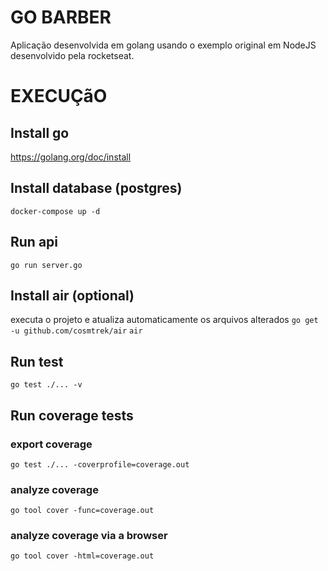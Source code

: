 # GO BARBER

Aplicação desenvolvida em golang usando o exemplo original em NodeJS desenvolvido pela rocketseat.

# EXECUÇãO

## Install go 
https://golang.org/doc/install

## Install database (postgres)
``docker-compose up -d``

## Run api
``go run server.go``

## Install air (optional)
executa o projeto e atualiza automaticamente os arquivos alterados
``go get -u github.com/cosmtrek/air``
``air``

## Run test
``go test ./... -v``

## Run coverage tests
### export coverage
``go test ./... -coverprofile=coverage.out``

### analyze coverage
``go tool cover -func=coverage.out``

### analyze coverage via a browser
``go tool cover -html=coverage.out``

